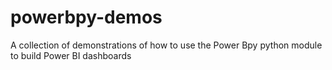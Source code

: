 # powerbpy-demos
A collection of demonstrations of how to use the Power Bpy python module to build Power BI dashboards
